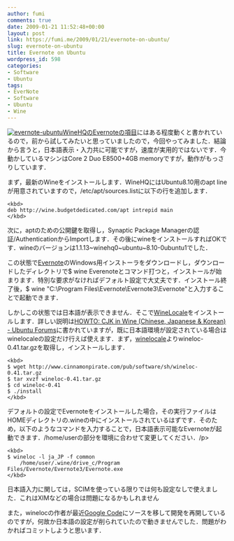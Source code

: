```yaml
---
author: fumi
comments: true
date: 2009-01-21 11:52:48+00:00
layout: post
link: https://fumi.me/2009/01/21/evernote-on-ubuntu/
slug: evernote-on-ubuntu
title: Evernote on Ubuntu
wordpress_id: 598
categories:
- Software
- Ubuntu
tags:
- EverNote
- Software
- Ubuntu
- Wine
---
```


[![evernote-ubuntu](http://fumi.me/wp-content/uploads/2009/01/evernote-ubuntu-300x241.png)](http://fumi.me/wp-content/uploads/2009/01/evernote-ubuntu.png)[WineHQのEvernoteの項目](http://appdb.winehq.org/objectManager.php?sClass=application&iId=2566)にはある程度動くと書かれているので，前から試してみたいと思っていましたので，今回やってみました．結論から言うと，日本語表示・入力共に可能ですが，速度が実用的ではないです．今動かしているマシンはCore 2 Duo E8500+4GB memoryですが，動作がもっさりしています．




まず，最新のWineをインストールします．WineHQにはUbuntu8.10用のapt lineが用意されていますので，/etc/apt/sources.listに以下の行を追加します．



    
    <kbd>
    deb http://wine.budgetdedicated.com/apt intrepid main 
    </kbd>




次に，aptのための公開鍵を取得し，Synaptic Package Managerの認証/AuthenticationからImportします．その後にwineをインストールすればOKです．wineのバージョンは1.1.13~winehq0~ubuntu~8.10-0ubuntu1でした．




この状態で[Evernote](http://evernote.com)のWindows用インストーラをダウンロードし，ダウンロードしたディレクトリで$ wine Everenoteとコマンド打つと，インストールが始まります．特別な要求がなければデフォルト設定で大丈夫です．インストール終了後，$ wine "C:\Program Files\Evernote\Evernote3\Evernote"と入力することで起動できます．




しかしこの状態では日本語が表示できません．そこで[WineLocale](http://cinnamonpirate.com/hobbies/software/winelocale/)をインストールします．詳しい説明は[HOWTO: CJK in Wine (Chinese, Japanese & Korean) - Ubuntu Forums](http://ubuntuforums.org/showthread.php?t=383628)に書かれていますが，既に日本語環境が設定されている場合はwinelocaleの設定だけ行えば使えます．まず，[winelocale](http://www.cinnamonpirate.com/software/winelocale/)よりwineloc-0.41.tar.gzを取得し，インストールします．



    
    <kbd>
    $ wget http://www.cinnamonpirate.com/pub/software/sh/wineloc-0.41.tar.gz
    $ tar xvzf wineloc-0.41.tar.gz
    $ cd wineloc-0.41
    $ ./install
    </kbd>




デフォルトの設定でEvernoteをインストールした場合，その実行ファイルはHOMEディレクトリの.wineの中にインストールされているはずです．そのため，以下のようなコマンドを入力することで，日本語表示可能なEvernoteが起動できます．/home/userの部分を環境に合わせて変更してください．/p>

    
    <kbd>
    $ wineloc -l ja_JP -f common
        /home/user/.wine/drive_c/Program Files/Evernote/Evernote3/Evernote.exe
    </kbd>




日本語入力に関しては，SCIMを使っている限りでは何も設定なしで使えました．これはXIMなどの場合は問題になるかもしれません




また，winelocの作者が最近[Google Code](http://code.google.com/p/winelocale/)にソースを移して開発を再開しているのですが，何故か日本語の設定が削られていたので動きませんでした．問題がわかればコミットしようと思います．
